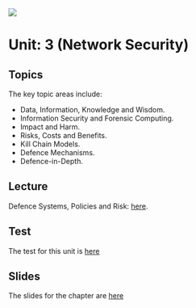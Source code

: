 <img src="https://github.com/billbuchanan/csn09112/blob/master/zadditional/top_csn09112.png"/>

# Unit: 3 (Network Security)

## Topics
The key topic areas include:

* Data, Information, Knowledge and Wisdom.
* Information Security and Forensic Computing.
* Impact and Harm.
* Risks, Costs and Benefits.
* Kill Chain Models.
* Defence Mechanisms.
* Defence-in-Depth.


## Lecture

 Defence Systems, Policies and Risk: [here](https://www.youtube.com/watch?v=MH0ELbKMI9Q).
 
## Test

The test for this unit is [here](https://asecuritysite.com/tests/tests?sortBy=cyberdata02)

## Slides
The slides for the chapter are [here](https://github.com/billbuchanan/csn09112/blob/master/week03_ns/lecture/unit03_nets.pdf)
  
  


  
